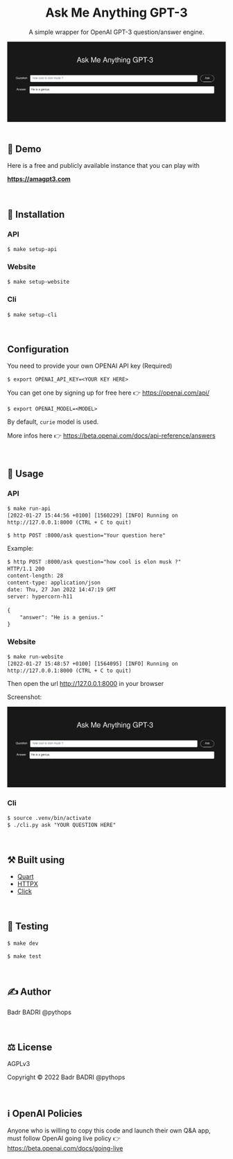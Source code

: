 <h1 align="center">Ask Me Anything GPT-3</h1>

<div align="cetner">
  <p align="center">A simple wrapper for OpenAI GPT-3 question/answer engine.</p>
  <img src="assets/website.png" alt="AMA GTP3"></img>
</div>

<br>

## 💫 Demo
Here is a free and publicly available instance that you can play with

**https://amagpt3.com**

<br>

## 🔌 Installation

### API
```
$ make setup-api
```

### Website
```
$ make setup-website
```

### Cli
```
$ make setup-cli
```

<br>

## Configuration
You need to provide your own OPENAI API key (Required)
```
$ export OPENAI_API_KEY=<YOUR KEY HERE>
```
You can get one by signing up for free here 👉 https://openai.com/api/

```
$ export OPENAI_MODEL=<MODEL>
```
By default, `curie` model  is used.

More infos here 👉 https://beta.openai.com/docs/api-reference/answers

<br>

## 🚀 Usage
### API
```
$ make run-api
[2022-01-27 15:44:56 +0100] [1560229] [INFO] Running on http://127.0.0.1:8000 (CTRL + C to quit)
```

```
$ http POST :8000/ask question="Your question here"
```

Example:
```
$ http POST :8000/ask question="how cool is elon musk ?"
HTTP/1.1 200
content-length: 28
content-type: application/json
date: Thu, 27 Jan 2022 14:47:19 GMT
server: hypercorn-h11

{
    "answer": "He is a genius."
}
```


### Website
```
$ make run-website
[2022-01-27 15:48:57 +0100] [1564095] [INFO] Running on http://127.0.0.1:8000 (CTRL + C to quit)
```
Then open the url http://127.0.0.1:8000 in your browser

Screenshot:

<div align="cetner">
  <img src="assets/website.png" alt="AMA GTP3"></img>
</div>


### Cli
```
$ source .venv/bin/activate
$ ./cli.py ask "YOUR QUESTION HERE"
```

<br>

## ⚒️  Built using
- [Quart](https://github.com/pgjones/quart)
- [HTTPX](https://www.python-httpx.org/)
- [Click](https://click.palletsprojects.com/en/8.0.x/)

<br>

## 🔧 Testing
```
$ make dev
```

```
$ make test
```

<br>

## ✍️  Author

Badr BADRI @pythops

<br>

## ⚖️  License
AGPLv3

Copyright © 2022 Badr BADRI @pythops

<br>

## ℹ️  OpenAI Policies
Anyone who is willing to copy this  code and launch their own Q&A app, must follow OpenAI going live policy 👉 https://beta.openai.com/docs/going-live

